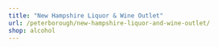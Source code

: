 ```yaml
---
title: "New Hampshire Liquor & Wine Outlet"
url: /peterborough/new-hampshire-liquor-and-wine-outlet/
shop: alcohol
---
```


